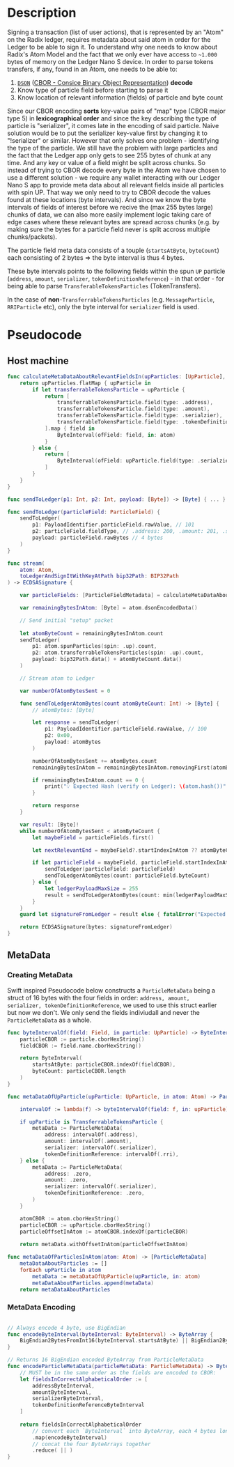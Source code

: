 # Description

Signing a transaction (list of user actions), that is represented by an "Atom" on the Radix ledger, requires metadata about said atom in order for the Ledger to be able to sign it. To understand why one needs to know about Radix's Atom Model and the fact that we only ever have access to `~1.000` bytes of memory on the Ledger Nano S device. In order to parse tokens transfers, if any, found in an Atom, one needs to be able to:
1. [`DSON`](https://radixdlt.atlassian.net/wiki/spaces/AM/pages/56557727/DSON+Encoding) ([CBOR - Consice Binary Object Representation](http://cbor.io/)) **decode**
2. Know type of particle field before starting to parse it
3. Know location of relevant information (fields) of particle and byte count

Since our CBOR encoding **sorts** key-value pairs of "map" type (CBOR major type 5) in **lexicographical order** and since the key describing the type of particle is "serializer", it comes late in the encoding of said particle. Naive solution would be to put the serializer key-value first by changing it to "!serializer" or similar. However that only solves one problem - identifying the type of the particle. We still have the problem with large particles and the fact that the Ledger app only gets to see 255 bytes of chunk at any time. And any key or value of a field might be split across chunks. So instead of trying to CBOR decode every byte in the Atom we have chosen to use a different solution - we require any wallet interacting with our Ledger Nano S app to provide meta data about all relevant fields inside all particles with spin UP. That way we only need to try to CBOR decode the values found at these locations (byte intervals). And since we know the byte intervals of fields of interest before we recive the (max 255 bytes large) chunks of data, we can also more easily implement logic taking care of edge cases where these relevant bytes are spread across chunks (e.g. by making sure the bytes for a particle field never is split accross multiple chunks/packets).

The particle field meta data consists of a touple (`startsAtByte`, `byteCount`) each consisting of 2 bytes => the byte interval is thus 4 bytes.

These byte intervals points to the following fields within the spun `UP` particle (`address`, `amount`, `serializer`, `tokenDefinitionReference`) - in that order - for being able to parse `TransferableTokensParticles` (TokenTransfers). 

In the case of **non**-`TransferrableTokensParticles` (e.g. `MessageParticle`, `RRIParticle` etc), only the byte interval for `serializer` field is used.

# Pseudocode

## Host machine

```swift
func calculateMetaDataAboutRelevantFieldsIn(upParticles: [UpParticle], in atom: Atom) -> [ParticleFieldMetadata] {
	return upParticles.flatMap { upParticle in
		if let transferrableTokensParticle = upParticle {
			return [
				transferrableTokensParticle.field(type: .address),
				transferrableTokensParticle.field(type: .amount), 
				transferrableTokensParticle.field(type: .serialzier), 
				transferrableTokensParticle.field(type: .tokenDefinitionReference)
			].map { field in 
				ByteInterval(ofField: field, in: atom) 
			}
		} else {
			return [
				ByteInterval(ofField: upParticle.field(type: .serialzier), in: atom) 
			]
		}
	}
}

func sendToLedger(p1: Int, p2: Int, payload: [Byte]) -> [Byte] { ... }

func sendToLedger(particleField: ParticleField) {
	sendToLedger(
		p1: PayloadIdentifier.particleField.rawValue, // 101
		p2: particleField.fieldType, // .address: 200, .amount: 201, .serializer: 202,, .tokenDefRef: 203, 
		payload: particleField.rawBytes // 4 bytes
	)
}

func stream(
	atom: Atom, 
	toLedgerAndSignItWithKeyAtPath bip32Path: BIP32Path
) -> ECDSASignature {

	var particleFields: [ParticleFieldMetadata] = calculateMetaDataAboutRelevantFieldsIn(upParticles: atom.upParticles())

	var remainingBytesInAtom: [Byte] = atom.dsonEncodedData()

	// Send initial "setup" packet
	
	let atomByteCount = remainingBytesInAtom.count
	sendToLedger(
		p1: atom.spunParticles(spin: .up).count,
		p2: atom.transferrableTokensParticles(spin: .up).count,
		payload: bip32Path.data() + atomByteCount.data()
	)

	// Stream atom to Ledger

	var numberOfAtomBytesSent = 0

	func sendToLedgerAtomBytes(count atomByteCount: Int) -> [Byte] {
		// atomBytes: [Byte]

		let response = sendToLedger(
			p1: PayloadIdentifier.particleField.rawValue, // 100
			p2: 0x00,
			payload: atomBytes
		)

		numberOfAtomBytesSent += atomBytes.count
		remainingBytesInAtom = remainingBytesInAtom.removingFirst(atomBytes.count)

		if remainingBytesInAtom.count == 0 {
			print("💡 Expected Hash (verify on Ledger): \(atom.hash())")
		}

		return response
	}

	var result: [Byte]! 
	while numberOfAtomBytesSent < atomByteCount {
		let maybeField = particleFields.first()

		let nextRelevantEnd = maybeField?.startIndexInAtom ?? atomByteCount

		if let particleField = maybeField, particleField.startIndexInAtom == atomByteCount {
			sendToLedger(particleField: particleField)
			sendToLedgerAtomBytes(count: particleField.byteCount)
		} else {
			let ledgerPayloadMaxSize = 255
			result = sendToLedgerAtomBytes(count: min(ledgerPayloadMaxSize, nextRelevantEnd - numberOfAtomBytesSent))
		}
	}
	guard let signatureFromLedger = result else { fatalError("Expected signature from Ledger") }

	return ECDSASignature(bytes: signatureFromLedger)
}
```

## MetaData

### Creating MetaData

Swift inspired Pseudocode below constructs a `ParticleMetaData` being a struct of 16 bytes with the four fields in order: `address, amount, serializer, tokenDefinitionReference`, we used to use this struct earlier but now we don't. We only send the fields indiviudall and never the `ParticleMetaData` as a whole.

```swift
func byteIntervalOf(field: Field, in particle: UpParticle) -> ByteInterval {
	particleCBOR := particle.cborHexString()
	fieldCBOR := field.name.cborHexString()

	return ByteInterval(
		startsAtByte: particleCBOR.indexOf(fieldCBOR),
		byteCount: particleCBOR.length
	)
}

func metaDataOfUpParticle(upParticle: UpParticle, in atom: Atom) -> ParticleMetaData

	intervalOf := lambda(f) -> byteIntervalOf(field: f, in: upParticle)

	if upParticle is TransferrableTokensParticle {
		metaData := ParticleMetaData(
			address: intervalOf(.address),
			amount: intervalOf(.amount),
			serializer: intervalOf(.serializer),
			tokenDefinitionReference: intervalOf(.rri),
	} else {
		metaData := ParticleMetaData(
			address: .zero,
			amount: .zero,
			serializer: intervalOf(.serializer),
			tokenDefinitionReference: .zero,
		)
	}

	atomCBOR := atom.cborHexString()
	particleCBOR := upParticle.cborHexString()
	particleOffsetInAtom := atomCBOR.indexOf(particleCBOR)
	
	return metaData.withOffsetInAtom(particleOffsetInAtom)

func metaDataOfParticlesInAtom(atom: Atom) -> [ParticleMetaData]
	metaDataAboutParticles := []
	forEach upParticle in atom
		metaData := metaDataOfUpParticle(upParticle, in: atom)
		metaDataAboutParticles.append(metaData)
	return metaDataAboutParticles
```

### MetaData Encoding

```swift

// Always encode 4 byte, use BigEndian
func encodeByteInterval(byteInterval: ByteInterval) -> ByteArray {
	BigEndian2BytesFromInt16(byteInterval.startsAtByte) || BigEndian2BytesFromInt16(byteInterval.byteCount)
}

// Returns 16 BigEndian encoded ByteArray from ParticleMetaData
func encodeParticleMetaData(particleMetaData: ParticleMetaData) -> ByteArray {
	// MUST be in the same order as the fields are encoded to CBOR:
    let fieldsInCorrectAlphabeticalOrder := [
        addressByteInterval,
        amountByteInterval,
        serializerByteInterval,
        tokenDefinitionReferenceByteInterval
    ]
     
    return fieldsInCorrectAlphabeticalOrder
    	// convert each `ByteInterval` into ByteArray, each 4 bytes long
    	.map(encodeByteInterval)
	    // concat the four ByteArrays together
    	.reduce( || ) 
}
```